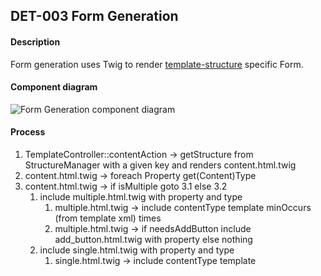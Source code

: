 ## DET-003 Form Generation

#### Description

Form generation uses Twig to render [template-structure](https://github.com/sulu-cmf/docs/blob/master/detail-specification/300-portal/DET-301-template-architecture.md) specific Form. 

#### Component diagram
![Form Generation component diagram](https://raw.github.com/sulu-cmf/docs/master/detail-specification/images/diagrams/form-generation.png)

#### Process

1. TemplateController::contentAction -> getStructure from StructureManager with a given key and renders content.html.twig
2. content.html.twig -> foreach Property get(Content)Type
3. content.html.twig -> if isMultiple goto 3.1 else 3.2
	1. include multiple.html.twig with property and type
		1. multiple.html.twig -> include contentType template minOccurs (from template xml) times
		2. multiple.html.twig -> if needsAddButton include add_button.html.twig with property else nothing
	2. include single.html.twig with property and type
		1. single.html.twig -> include contentType template
